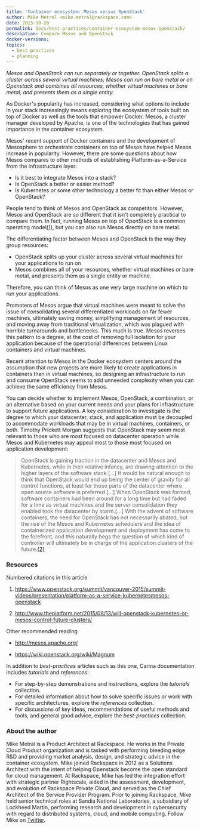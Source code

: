 ```yaml
---
title: 'Container ecosystem: Mesos versus OpenStack'
author: Mike Metral <mike.metral@rackspace.com>
date: 2015-10-26
permalink: docs/best-practices/container-ecosystem-mesos-openstack/
description: Compare Mesos and OpenStack
docker-versions:
topics:
  - best-practices
  - planning
---
```


*Mesos and OpenStack can run separately or together. OpenStack
splits a cluster across several virtual machines; Mesos can run on bare metal or on Openstack 
and combines all resources, whether virtual machines or bare metal,
and presents them as a single entity.*

As Docker's popularity has increased, considering what options to include in your stack 
increasingly means exploring the ecosystem of tools built on top of Docker as well as
the tools that empower Docker. Mesos, a cluster manager developed by Apache, is one of the
technologies that has gained importance in the container ecosystem.

Mesos' recent support of Docker containers and the development of
Mesosphere to orchestrate containers on top of Mesos have helped Mesos
increase in popularity. However, there
are some questions about how Mesos compares to other methods of
establishing Platform-as-a-Service from the infrastructure layer:

- Is it best to integrate Mesos into a stack?
- Is OpenStack a better or easier method?
- Is Kubernetes or some other technology a better fit than either Mesos or OpenStack?

People tend to think of Mesos and OpenStack as competitors.
However, Mesos and OpenStack are so different that it isn't completely practical to
compare them. In fact, running Mesos on top of OpenStack is a common operating 
model[(1)](#resources), but you can also run Mesos directly on bare metal.

The differentiating factor between Mesos and OpenStack is the way they group resources:

- OpenStack splits up your cluster across several virtual machines for your applications to run on
- Mesos combines all of your resources, whether virtual machines or bare metal, and presents them as a single entity or machine.

Therefore, you can think of Mesos as one
very large machine on which to run your applications.

Promoters of Mesos argue that virtual machines were meant
to solve the issue of
consolidating several differentiated workloads on far fewer machines, ultimately saving money,
simplifying management of resources,
and moving away from traditional virtualization, which was plagued with
horrible turnarounds and bottlenecks. This much is true.
Mesos reverses this pattern to a degree, at the cost of removing full
isolation for your application because of the operational differences between Linux containers
and virtual machines.

Recent attention to Mesos in the Docker ecosystem centers
around the assumption that new projects are more likely to create applications in containers 
than in virtual machines, so designing an infrastructure to run and consume OpenStack seems 
to add unneeded complexity when you can achieve the same efficiency from Mesos.

You can decide whether to implement Mesos, OpenStack, a combination, or an alternative 
based on your current needs and your plans for infrastructure to support future applications.
A key consideration to investigate is the degree to which your datacenter, stack, and 
application must be decoupled to accommodate workloads that may be in virtual machines, 
containers, or both. Timothy Prickett Morgan suggests that OpenStack may seem most relevant 
to those who are most focused on datacenter operation while Mesos and Kubernetes may appeal 
most to those most focused on application development:

>OpenStack is gaining traction in the datacenter and Mesos and Kubernetes, while in their relative 
> infancy, are drawing attention to the higher layers of the software stack.\[...\] 
> It would be natural enough to think that OpenStack would end up being the center of gravity 
> for all control functions, at least for those parts of the datacenter where open source software 
> is preferred.\[...\] When OpenStack was formed, software containers had been around for a 
> long time but had faded for a time as virtual machines and the server consolidation they 
> enabled took the datacenter by storm.\[...\] With the advent of software containers, the 
> need for OpenStack has not necessarily abated, but the rise of the Mesos and Kubernetes 
> schedulers and the idea of containerized application development and deployment has come 
> to the forefront, and this naturally begs the question of which kind of controller will 
> ultimately be in charge of the application clusters of the future.[(2)](#resources)

### Resources

Numbered citations in this article

1. <https://www.openstack.org/summit/vancouver-2015/summit-videos/presentation/platform-as-a-service-kubernetesmesos-openstack>

2. <http://www.theplatform.net/2015/08/13/will-openstack-kubernetes-or-mesos-control-future-clusters/>

Other recommended reading

- <http://mesos.apache.org/>

- <https://wiki.openstack.org/wiki/Magnum>

In addition to *best-practices* articles such as this one,
Carina documentation includes *tutorials* and *references*:

* For step-by-step demonstrations and instructions, explore the *tutorials* collection.
* For detailed information about how to solve specific issues or work with specific architectures,
  explore the *references* collection.
* For discussions of key ideas, recommendations of useful methods and tools, and
  general good advice, explore the *best-practices* collection.

### About the author

Mike Metral is a Product Architect at Rackspace. He works in the Private Cloud Product 
organization and is tasked with performing bleeding edge R&D and providing market analysis, 
design, and strategic advice in the container ecosystem. Mike joined Rackspace in 2012 as 
a Solutions Architect with the intent of helping Openstack become the open standard for cloud 
management. At Rackspace, Mike has led the integration effort with strategic partner 
Rightscale, aided in the assessment, development, and evolution of Rackspace Private 
Cloud, and served as the Chief Architect of the Service Provider Program. Prior to joining 
Rackspace, Mike held senior technical roles at Sandia National Laboratories, a subsidiary 
of Lockheed Martin, performing research and development in cybersecurity with regard to 
distributed systems, cloud, and mobile computing. Follow Mike on [Twitter](https://twitter.com/mikemetral).
